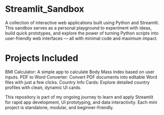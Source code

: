 # Streamlit_Sandbox
A collection of interactive web applications built using Python and Streamlit. This sandbox serves as a personal playground to experiment with ideas, build quick prototypes, and explore the power of turning Python scripts into user-friendly web interfaces — all with minimal code and maximum impact.

# Projects Included
BMI Calculator: A simple app to calculate Body Mass Index based on user inputs.
PDF to Word Converter: Convert PDF documents into editable Word files with just a few clicks.
Country Info Cards: Explore detailed country profiles with clean, dynamic UI cards.

This repository is part of my ongoing journey to learn and apply Streamlit for rapid app development, UI prototyping, and data interactivity. Each mini project is standalone, modular, and beginner-friendly.

